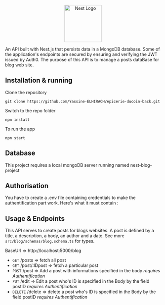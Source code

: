 <p align="center">
  <a href="http://nestjs.com/" target="blank"><img src="https://nestjs.com/img/logo-small.svg" width="120" alt="Nest Logo" /></a>
</p>

[circleci-image]: https://img.shields.io/circleci/build/github/nestjs/nest/master?token=abc123def456
[circleci-url]: https://circleci.com/gh/nestjs/nest

<p>An API built with Nest.js that persists data in a MongoDB database. Some of the application's endpoints are secured by ensuring and verifying the JWT issued by Auth0.
The purpose of this API is to manage a posts dataBase for blog web site.
</p>
  <!--[![Backers on Open Collective](https://opencollective.com/nest/backers/badge.svg)](https://opencollective.com/nest#backer)
  [![Sponsors on Open Collective](https://opencollective.com/nest/sponsors/badge.svg)](https://opencollective.com/nest#sponsor)-->


## Installation & running

Clone the repository

    git clone https://github.com/Yassine-ELHIRACH/epicerie-ducoin-back.git
  
Switch to the repo folder

    npm install

  
To run the app

    npm start

## Database

This project requires a local mongoDB server running named nest-blog-project

## Authorisation

You have to create a .env file containing credentials to make the authentification part work.
Here's what it must contain : 

## Usage & Endpoints

This API serves to create posts for blogs websites. A post is defined by a title, a description, a body, an author and a date. See more `src/blog/schemas/blog.schema.ts` for types.

BaseUrl => http://localhost:5000/blog

- `GET` /posts => fetch all post
- `GET` /post/:IDpost => fetch a particular post
- `POST` /post => Add a post with informations specified in the body *requires Authentification*
- `PUT` /edit => Edit a post who's ID is specified in the Body by the field postID *requires Authentification*
- `DELETE` /delete => delete a post who's ID is specified in the Body by the field postID *requires Authentification*


